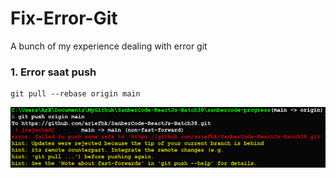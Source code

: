 # Fix-Error-Git
A bunch of my experience dealing with error git

### 1. Error saat push
```
git pull --rebase origin main
```
  ![](https://github.com/ariefhk/Fix-Error-Git/blob/main/error1.png)
